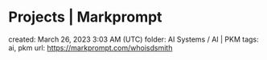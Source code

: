 # Projects | Markprompt

created: March 26, 2023 3:03 AM (UTC)
folder: AI Systems / AI | PKM
tags: ai, pkm
url: https://markprompt.com/whoisdsmith